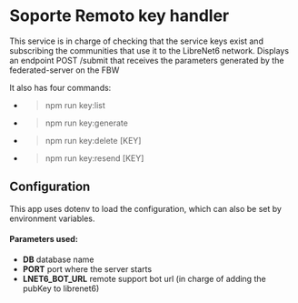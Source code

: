 # Soporte Remoto key handler

This service is in charge of checking that the service keys exist and subscribing the communities that use it to the LibreNet6 network.
Displays an endpoint POST /submit that receives the parameters generated by the federated-server on the FBW

It also has four commands:

- > npm run key:list
- > npm run key:generate
- > npm run key:delete [KEY]
- > npm run key:resend [KEY]

## Configuration

This app uses dotenv to load the configuration, which can also be set by environment variables.

#### Parameters used:

- __DB__ database name
- __PORT__ port where the server starts
- __LNET6_BOT_URL__ remote support bot url (in charge of adding the pubKey to librenet6)